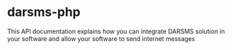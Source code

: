 # darsms-php
This API documentation explains how you can integrate DARSMS solution in your software and allow your software to send internet messages

